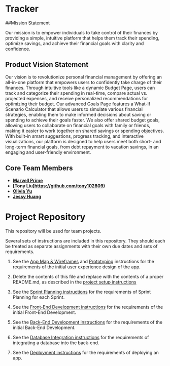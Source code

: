 

# Tracker
##Mission Statement

Our mission is to empower individuals to take control of their finances by providing a simple, intuitive platform that helps them track their spending, optimize savings, and achieve their financial goals with clarity and confidence.
## Product Vision Statement

Our vision is to revolutionize personal financial management by offering an all-in-one platform that empowers users to confidently take charge of their finances. Through intuitive tools like a dynamic Budget Page, users can track and categorize their spending in real-time, compare actual vs. projected expenses, and receive personalized recommendations for optimizing their budget. Our advanced Goals Page features a What-If Scenario Calculator that allows users to simulate various financial strategies, enabling them to make informed decisions about saving or spending to achieve their goals faster. We also offer shared budget goals, allowing users to collaborate on financial goals with family or friends, making it easier to work together on shared savings or spending objectives. With built-in smart suggestions, progress tracking, and interactive visualizations, our platform is designed to help users meet both short- and long-term financial goals, from debt repayment to vacation savings, in an engaging and user-friendly environment.


## Core Team Members

- **[Marvell Prime](https://github.com/mp3355)**
- **[Tony Liu]https://github.com/tony102809)**
- **[Olivia Yu](https://github.com/zitongyu756)**
- **[Jessy Huang ](https://github.com/jh7305)**























# Project Repository

This repository will be used for team projects.

Several sets of instructions are included in this repository. They should each be treated as separate assignments with their own due dates and sets of requirements.

1. See the [App Map & Wireframes](instructions-0a-app-map-wireframes.md) and [Prototyping](./instructions-0b-prototyping.md) instructions for the requirements of the initial user experience design of the app.

1. Delete the contents of this file and replace with the contents of a proper README.md, as described in the [project setup instructions](./instructions-0c-project-setup.md)

1. See the [Sprint Planning instructions](instructions-0d-sprint-planning.md) for the requirements of Sprint Planning for each Sprint.

1. See the [Front-End Development instructions](./instructions-1-front-end.md) for the requirements of the initial Front-End Development.

1. See the [Back-End Development instructions](./instructions-2-back-end.md) for the requirements of the initial Back-End Development.

1. See the [Database Integration instructions](./instructions-3-database.md) for the requirements of integrating a database into the back-end.

1. See the [Deployment instructions](./instructions-4-deployment.md) for the requirements of deploying an app.
